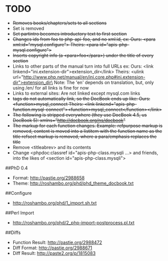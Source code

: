 TODO
====

* ~~Removes books/chapters/sets to all sections~~
* Set is removed
* ~~Set partintro becomes introductory text to first section~~
* ~~Changes ids from foo to php-api-foo, and no xml:id, ex:
    Ours: \<para xml:id="mysql.configure">
    Theirs: \<para id="apis-php-mysql.configure">~~
* ~~Inserts copyright info (a \<para>foo\</para>) under the title of every section~~
* Links to other parts of the manual turn into full URLs ex:
    Ours:   \<link linkend="ini.extension-dir">extension_dir\</link>
    Theirs: \<ulink url="http://www.php.net/manual/en/ini.core.php#ini.extension-dir">extension_dir\</ulink>
    Note: The 'en' depends on translation, but, only using /en/ for all links is fine for now
* Links to external sites: Are not linked except mysql.com links
* ~~<function> tags do not automatically link, so the DocBook ends up like:
    Ours: \<function>mysql_connect</function>
    Theirs: \<link linkend="apis-php-function.mysql-connect">\<function>mysql_connect\</function>\</link>~~
* ~~The following is stripped everywhere (they use DocBook 4.5, us DocBook 5):
    xmlns="http://docbook.org/ns/docbook"~~
* ~~The markup for each function changes. Example:
    refpurpose markup is removed, content is moved into a listitem with the function name as the title
    refsect markup is removed, where a para/emphasis replaces the title~~
* Remove \<titleabrev> and its contents
* Change \<phpdoc:classref id="apis-php-class.mysqli ...> and friends, into the likes of \<section id="apis-php-class.mysqli">

##PhD 0.4

* Format: http://pastie.org/2988658
* Theme: http://roshambo.org/phd/phd_theme_docbook.txt

##Configure

* http://roshambo.org/phd/1_import.sh.txt

##Perl Import

* http://roshambo.org/phd/2_php-import-postprocess.pl.txt

##Diffs

* Function Result: http://pastie.org/2988472
* Diff Format: http://pastie.org/2988671
* Diff Result: http://paste2.org/p/1815083
